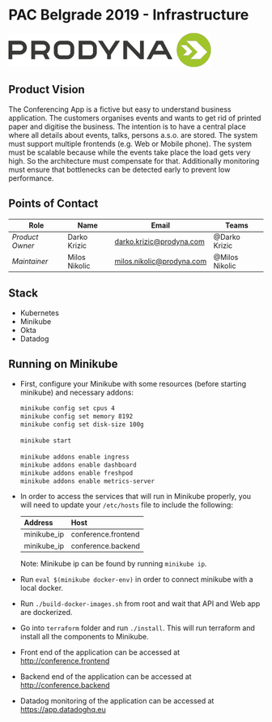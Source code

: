 # PAC Belgrade 2019 - Infrastructure

![Logo](../client/public/images/prodyna_logo.png)

## Product Vision

The Conferencing App is a fictive but easy to understand business application. The customers organises events and wants
to get rid of printed paper and digitise the business. The intention is to have a central place where all details about
events, talks, persons a.s.o. are stored. The system must support multiple frontends (e.g. Web or Mobile phone). The
system must be scalable because while the events take place the load gets very high. So the architecture must compensate
for that. Additionally monitoring must ensure that bottlenecks can be detected early to prevent low performance.

## Points of Contact

| Role            | Name          | Email                                                                | Teams          |
| --------------- | ------------- | -------------------------------------------------------------------- | -------------- |
| _Product Owner_ | Darko Krizic  | [darko.krizic@prodyna.com](mailto:darko.krizic@prodyna.com)          | @Darko Krizic  |
| _Maintainer_    | Milos Nikolic | [milos.nikolic@prodyna.com](mailto:milos.nikolic@prodyna.com)        | @Milos Nikolic |

## Stack

- Kubernetes
- Minikube
- Okta
- Datadog

## Running on Minikube
* First, configure your Minikube with some resources (before starting minikube) and necessary addons:

    ```
    minikube config set cpus 4
    minikube config set memory 8192
    minikube config set disk-size 100g
  
    minikube start
  
    minikube addons enable ingress
    minikube addons enable dashboard
    minikube addons enable freshpod
    minikube addons enable metrics-server
    ```

* In order to access the services that will run in Minikube properly, you will need to update your `/etc/hosts` file to include the following:

  | Address        |  Host                 |
  | -------------- | --------------------- |
  | minikube_ip    |  conference.frontend  |
  | minikube_ip    |  conference.backend   |

  Note: Minikube ip can be found by running `minikube ip`.


* Run `eval $(minikube docker-env)` in order to connect minikube with a local docker.


* Run `./build-docker-images.sh` from root and wait that API and Web app are dockerized.


* Go into `terraform` folder and run `./install`. This will run terraform and install all the components to Minikube.


* Front end of the application can be accessed at http://conference.frontend


* Backend end of the application can be accessed at http://conference.backend


* Datadog monitoring of the application can be accessed at https://app.datadoghq.eu